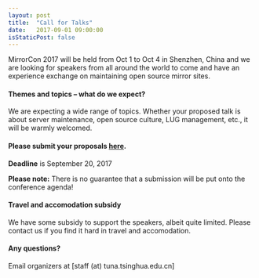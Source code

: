 ```yaml
---
layout: post
title:  "Call for Talks"
date:   2017-09-01 09:00:00
isStaticPost: false
---
```

MirrorCon 2017 will be held from Oct 1 to Oct 4 in Shenzhen, China and we are looking for speakers from all around the world to come and have an experience exchange on maintaining open source mirror sites.

#### Themes and topics – what do we expect?
We are expecting a wide range of topics. Whether your proposed talk is about server maintenance, open source culture, LUG management, etc., it will be warmly welcomed.

#### Please submit your proposals [here](http://bit.ly/dfua-c4p).
__Deadline__ is September 20, 2017

__Please note:__ There is no guarantee that a submission will be put onto the conference agenda!<br/>

#### Travel and accomodation subsidy
We have some subsidy to support the speakers, albeit quite limited. Please contact us if you find it hard in travel and accomodation.

#### Any questions?
Email organizers at [staff (at) tuna.tsinghua.edu.cn]

